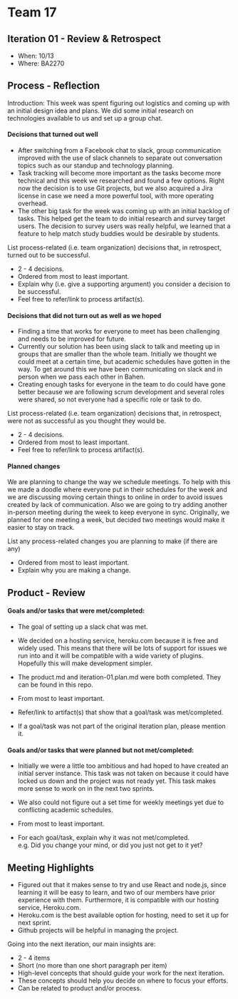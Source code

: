 # Team 17



## Iteration 01 - Review & Retrospect

 * When: 10/13
 * Where: BA2270

## Process - Reflection

Introduction: This week was spent figuring out logistics and coming up with an initial design idea and plans. We did some initial research on technologies available to us and set up a group chat. 

#### Decisions that turned out well

* After switching from a Facebook chat to slack, group communication improved with the use of slack channels to separate out conversation topics such as our standup and technology planning. 
* Task tracking will become more important as the tasks become more technical and this week we researched and found a few options. Right now the decision is to use Git projects, but we also acquired a Jira license in case we need a more powerful tool, with more operating overhead. 
* The other big task for the week was coming up with an initial backlog of tasks. This helped get the team to do initial research and survey target users. The decision to survey users was really helpful, we learned that a feature to help match study buddies would be desirable by students.



List process-related (i.e. team organization) decisions that, in retrospect, turned out to be successful.


 * 2 - 4 decisions.
 * Ordered from most to least important.
 * Explain why (i.e. give a supporting argument) you consider a decision to be successful.
 * Feel free to refer/link to process artifact(s).

#### Decisions that did not turn out as well as we hoped

* Finding a time that works for everyone to meet has been challenging and needs to be improved for future. 
* Currently our solution has been using slack to talk and meeting up in groups that are smaller than the whole team. Initially we thought we could meet at a certain time, but academic schedules have gotten in the way. To get around this we have been communicating on slack and in person when we pass each other in Bahen. 
* Creating enough tasks for everyone in the team to do could have gone better because we are following scrum development and several roles were shared, so not everyone had a specific role or task to do. 


List process-related (i.e. team organization) decisions that, in retrospect, were not as successful as you thought they would be.

 * 2 - 4 decisions.
 * Ordered from most to least important.
 * Feel free to refer/link to process artifact(s).


#### Planned changes
We are planning to change the way we schedule meetings. To help with this we made a doodle where everyone put in their schedules for the week and we are discussing moving certain things to online in order to avoid issues created by lack of communication. Also we are going to try adding another in-person meeting during the week to keep everyone in sync. Originally, we planned for one meeting a week, but decided two meetings would make it easier to stay on track.

List any process-related changes you are planning to make (if there are any)

 * Ordered from most to least important.
 * Explain why you are making a change.


## Product - Review

#### Goals and/or tasks that were met/completed:
* The goal of setting up a slack chat was met. 
* We decided on a hosting service, heroku.com because it is free and widely used. This means that there will be lots of support for issues we run into and it will be compatible with a wide variety of plugins. Hopefully this will make development simpler.
* The product.md and iteration-01.plan.md were both completed. They can be found in this repo.


 * From most to least important.
 * Refer/link to artifact(s) that show that a goal/task was met/completed.
 * If a goal/task was not part of the original iteration plan, please mention it.

#### Goals and/or tasks that were planned but not met/completed:
* Initially we were a little too ambitious and had hoped to have created an initial server instance. This task was not taken on because it could have locked us down and the project was not ready yet. This task makes more sense to work on in the next two sprints. 
* We also could not figure out a set time for weekly meetings yet due to conflicting academic schedules.



 * From most to least important.
 * For each goal/task, explain why it was not met/completed.      
   e.g. Did you change your mind, or did you just not get to it yet?

## Meeting Highlights
* Figured out that it makes sense to try and use React and node.js, since learning it will be easy to learn, and two of our members have prior experience with them. Furthermore, it is compatible with our hosting service, Heroku.com.
* Heroku.com is the best available option for hosting, need to set it up for next sprint. 
* Github projects will be helpful in managing the project.

Going into the next iteration, our main insights are:

 * 2 - 4 items
 * Short (no more than one short paragraph per item)
 * High-level concepts that should guide your work for the next iteration.
 * These concepts should help you decide on where to focus your efforts.
 * Can be related to product and/or process.
